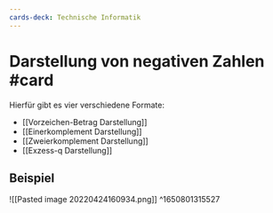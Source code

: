 ```yaml
---
cards-deck: Technische Informatik
---
```


# Darstellung von negativen Zahlen #card 
Hierfür gibt es vier verschiedene Formate:
- [[Vorzeichen-Betrag Darstellung]]
- [[Einerkomplement Darstellung]]
- [[Zweierkomplement Darstellung]]
- [[Exzess-q Darstellung]]
## Beispiel
![[Pasted image 20220424160934.png]]
^1650801315527
